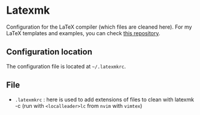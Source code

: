 # Latexmk

Configuration for the LaTeX compiler (which files are cleaned here).
For my LaTeX templates and examples, you can check [this repository](https://github.com/lasercata/latex_templates).

## Configuration location
The configuration file is located at `~/.latexmkrc`.

## File
- `.latexmkrc` : here is used to add extensions of files to clean with latexmk -c (run with `<localleader>lc` from `nvim` with `vimtex`)
